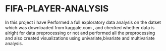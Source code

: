 # FIFA-PLAYER-ANALYSIS
 In this project i have Performed a full exploratory data analysis on the datset which was downloaded from kaggale.com , and checked whether data is alright for data preprocessing or not and performed all the preprocessing and also created visualizations using univariate,bivariate and multivariate analysis.
